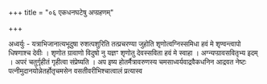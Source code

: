 +++
title = "०६ एकधनघटेषु अप्ग्रहणम्"

+++

अध्वर्युः - यत्राभिजानात्यभूदुषा रुशत्पशुरिति तत्प्रचरण्या जुहोति शृणोत्वग्निस्समिधा हवं मे शृण्वन्त्वापो धिषणाश्च देवीः । शृणोत ग्रावाणो विदुषो नु यज्ञꣳ शृणोतु देवस्सविता हवं मे स्वाहा । अग्न्यप्ग्रावसवितृभ्य इदम् । अपरं चतुर्गृहीतं गृहीत्वा संप्रेष्यति । अप इष्य होतर्मैत्रावरुणस्य चमसाध्वर्यवाद्रवैकधनिन आद्रवत नेष्टः पत्नीमुदानयोन्नेतर्होतृचमसेन वसतीवरीभिश्चात्वालं प्रत्यास्व
